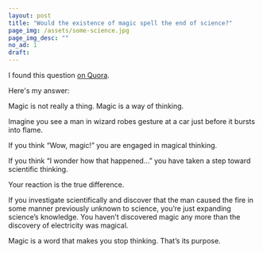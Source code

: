 ```yaml
---
layout: post
title: "Would the existence of magic spell the end of science?"
page_img: /assets/some-science.jpg
page_img_desc: ""
no_ad: 1
draft: 
---
```


I found this question <a href="https://www.quora.com/Would-the-existence-of-magic-spell-the-end-of-science">on Quora</a>.

Here's my answer:

Magic is not really a thing. Magic is a way of thinking.

Imagine you see a man in wizard robes gesture at a car just before it bursts into flame.

If you think “Wow, magic!” you are engaged in magical thinking.

If you think “I wonder how that happened…” you have taken a step toward scientific thinking.

Your reaction is the true difference.

If you investigate scientifically and discover that the man caused the fire in some manner previously unknown to science, you’re just expanding science’s knowledge. You haven’t discovered magic any more than the discovery of electricity was magical.

Magic is a word that makes you stop thinking. That’s its purpose.
